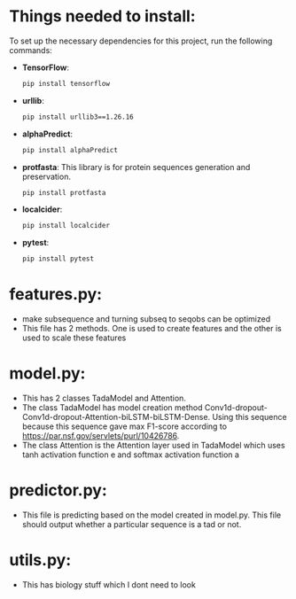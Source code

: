 # Things needed to install:
To set up the necessary dependencies for this project, run the following commands:

- **TensorFlow**:
    ```bash
    pip install tensorflow
    ```
- **urllib**:
    ```bash
    pip install urllib3==1.26.16
    ```
- **alphaPredict**:
    ```bash
    pip install alphaPredict
    ```
- **protfasta**:
This library is for protein sequences generation and preservation.
    ```bash
    pip install protfasta
    ```
- **localcider**:
    ```bash
    pip install localcider
    ```
- **pytest**:
    ```bash
    pip install pytest
    ```

# features.py:
   - make subsequence and turning subseq to seqobs can be optimized
   - This file has 2 methods. One is used to create features and the other is used to scale these features

# model.py:
   - This has 2 classes TadaModel and Attention.
   - The class TadaModel has model creation method Conv1d-dropout-Conv1d-dropout-Attention-biLSTM-biLSTM-Dense. Using this sequence because this sequence gave max F1-score according to https://par.nsf.gov/servlets/purl/10426786.
   - The class Attention is the Attention layer used in TadaModel which uses tanh activation function e and softmax activation function a

# predictor.py:
- This file is predicting based on the model created in model.py. This file should output whether a particular sequence is a tad or not.


# utils.py:
   - This has biology stuff which I dont need to look


